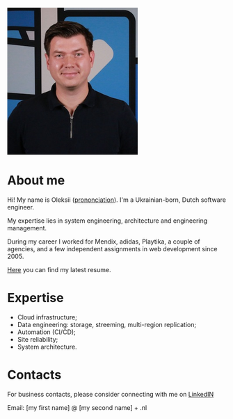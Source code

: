 ![photo!](./photo.jpg "Photo")

# About me
Hi! My name is Oleksii ([prononciation](./oleksii.m4a)). I'm a Ukrainian-born, Dutch software engineer.

My expertise lies in system engineering, architecture and engineering management.

During my career I worked for Mendix, adidas, Playtika, a couple of agencies, and a few independent assignments in web development since 2005.

[Here](https://docs.google.com/document/d/1RuBtL7zC8sYUCUrDFwRtMSBBG8Qx21v27SDtXDhzE-Q/view) you can find my latest resume.

# Expertise
- Cloud infrastructure;
- Data engineering: storage, streeming, multi-region replication;
- Automation (CI/CD);
- Site reliability;
- System architecture.

# Contacts
For business contacts, please consider connecting with me on [LinkedIN](https://www.linkedin.com/in/nekgasov/)

Email: [my first name] @ [my second name] + .nl
